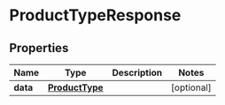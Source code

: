 
# ProductTypeResponse

## Properties
Name | Type | Description | Notes
------------ | ------------- | ------------- | -------------
**data** | [**ProductType**](ProductType.md) |  |  [optional]



